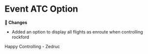 <div id="changelog"></div>

# Event ATC Option

**🔧 Changes**  

* Added an option to display all flights as enroute when controlling rockford

Happy Controlling
\- Zedruc
